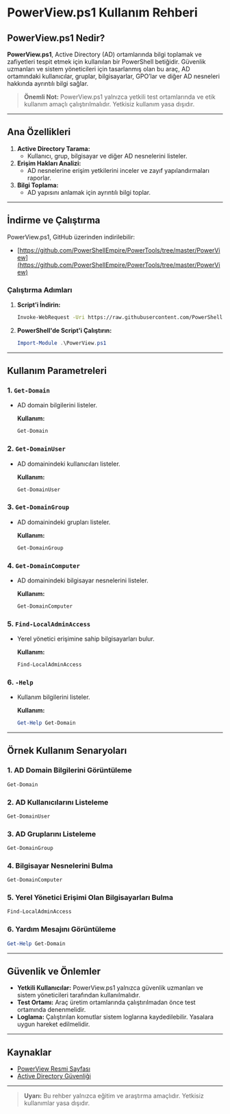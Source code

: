 # PowerView.ps1 Kullanım Rehberi

## PowerView.ps1 Nedir?

**PowerView.ps1**, Active Directory (AD) ortamlarında bilgi toplamak ve zafiyetleri tespit etmek için kullanılan bir PowerShell betiğidir. Güvenlik uzmanları ve sistem yöneticileri için tasarlanmış olan bu araç, AD ortamındaki kullanıcılar, gruplar, bilgisayarlar, GPO’lar ve diğer AD nesneleri hakkında ayrıntılı bilgi sağlar.

> **Önemli Not:** PowerView.ps1 yalnızca yetkili test ortamlarında ve etik kullanım amaçlı çalıştırılmalıdır. Yetkisiz kullanım yasa dışıdır.

---

## Ana Özellikleri

1. **Active Directory Tarama:**
   - Kullanıcı, grup, bilgisayar ve diğer AD nesnelerini listeler.
2. **Erişim Hakları Analizi:**
   - AD nesnelerine erişim yetkilerini inceler ve zayıf yapılandırmaları raporlar.
3. **Bilgi Toplama:**
   - AD yapısını anlamak için ayrıntılı bilgi toplar.

---

## İndirme ve Çalıştırma

PowerView.ps1, GitHub üzerinden indirilebilir:

- [https://github.com/PowerShellEmpire/PowerTools/tree/master/PowerView](https://github.com/PowerShellEmpire/PowerTools/tree/master/PowerView)

### Çalıştırma Adımları

1. **Script’i İndirin:**
   ```bash
   Invoke-WebRequest -Uri https://raw.githubusercontent.com/PowerShellEmpire/PowerTools/master/PowerView/powerview.ps1 -OutFile PowerView.ps1
   ```

2. **PowerShell'de Script'i Çalıştırın:**
   ```powershell
   Import-Module .\PowerView.ps1
   ```

---

## Kullanım Parametreleri

### 1. **`Get-Domain`**
- AD domain bilgilerini listeler.

  **Kullanım:**
  ```powershell
  Get-Domain
  ```

### 2. **`Get-DomainUser`**
- AD domainindeki kullanıcıları listeler.

  **Kullanım:**
  ```powershell
  Get-DomainUser
  ```

### 3. **`Get-DomainGroup`**
- AD domainindeki grupları listeler.

  **Kullanım:**
  ```powershell
  Get-DomainGroup
  ```

### 4. **`Get-DomainComputer`**
- AD domainindeki bilgisayar nesnelerini listeler.

  **Kullanım:**
  ```powershell
  Get-DomainComputer
  ```

### 5. **`Find-LocalAdminAccess`**
- Yerel yönetici erişimine sahip bilgisayarları bulur.

  **Kullanım:**
  ```powershell
  Find-LocalAdminAccess
  ```

### 6. **`-Help`**
- Kullanım bilgilerini listeler.

  **Kullanım:**
  ```powershell
  Get-Help Get-Domain
  ```

---

## Örnek Kullanım Senaryoları

### 1. AD Domain Bilgilerini Görüntüleme
```powershell
Get-Domain
```

### 2. AD Kullanıcılarını Listeleme
```powershell
Get-DomainUser
```

### 3. AD Gruplarını Listeleme
```powershell
Get-DomainGroup
```

### 4. Bilgisayar Nesnelerini Bulma
```powershell
Get-DomainComputer
```

### 5. Yerel Yönetici Erişimi Olan Bilgisayarları Bulma
```powershell
Find-LocalAdminAccess
```

### 6. Yardım Mesajını Görüntüleme
```powershell
Get-Help Get-Domain
```

---

## Güvenlik ve Önlemler

- **Yetkili Kullanıcılar:** PowerView.ps1 yalnızca güvenlik uzmanları ve sistem yöneticileri tarafından kullanılmalıdır.
- **Test Ortamı:** Araç üretim ortamlarında çalıştırılmadan önce test ortamında denenmelidir.
- **Loglama:** Çalıştırılan komutlar sistem loglarına kaydedilebilir. Yasalara uygun hareket edilmelidir.

---

## Kaynaklar

- [PowerView Resmi Sayfası](https://github.com/PowerShellEmpire/PowerTools/tree/master/PowerView)
- [Active Directory Güvenliği](https://learn.microsoft.com/en-us/windows-server/identity/)

---

> **Uyarı:** Bu rehber yalnızca eğitim ve araştırma amaçlıdır. Yetkisiz kullanımlar yasa dışıdır.
